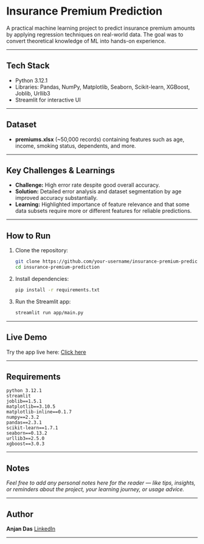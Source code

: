 
# Insurance Premium Prediction

A practical machine learning project to predict insurance premium amounts by applying regression techniques on real-world data. The goal was to convert theoretical knowledge of ML into hands-on experience.

---

## Tech Stack

* Python 3.12.1
* Libraries: Pandas, NumPy, Matplotlib, Seaborn, Scikit-learn, XGBoost, Joblib, Urllib3
* Streamlit for interactive UI

---

## Dataset

* **premiums.xlsx** (\~50,000 records) containing features such as age, income, smoking status, dependents, and more.

---

## Key Challenges & Learnings

* **Challenge:** High error rate despite good overall accuracy.
* **Solution:** Detailed error analysis and dataset segmentation by age improved accuracy substantially.
* **Learning:** Highlighted importance of feature relevance and that some data subsets require more or different features for reliable predictions.

---

## How to Run

1. Clone the repository:

   ```bash
   git clone https://github.com/your-username/insurance-premium-prediction.git
   cd insurance-premium-prediction
   ```

2. Install dependencies:

   ```bash
   pip install -r requirements.txt
   ```

3. Run the Streamlit app:

   ```bash
   streamlit run app/main.py
   ```

---

## Live Demo

Try the app live here:
[ Click here ](https://insurance-premium-prediction-app-6rwuqxuzeau7laqentvpce.streamlit.app/)

---

## Requirements

```
python 3.12.1
streamlit
joblib==1.5.1
matplotlib==3.10.5
matplotlib-inline==0.1.7
numpy==2.3.2
pandas==2.3.1
scikit-learn==1.7.1
seaborn==0.13.2
urllib3==2.5.0
xgboost==3.0.3
```

---

## Notes

*Feel free to add any personal notes here for the reader — like tips, insights, or reminders about the project, your learning journey, or usage advice.*

---

## Author

**Anjan Das**
[LinkedIn](www.linkedin.com/in/anjan-das-22b278236) 

---

